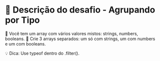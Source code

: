 # 📄 Descrição do desafio - Agrupando por Tipo
📘 Você tem um array com vários valores mistos: strings, numbers, booleans.
🎯 Crie 3 arrays separados: um só com strings, um com numbers e um com booleans.

💡 Dica: Use typeof dentro do .filter().